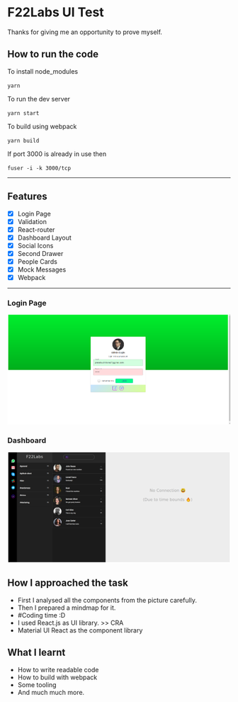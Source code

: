 # F22Labs UI Test
Thanks for giving me an opportunity to prove myself.

## How to run the code

To install node_modules

`yarn` 

To run the dev server

`yarn start`

To build using webpack

`yarn build`

If port 3000 is already in use then 

`fuser -i -k 3000/tcp` 

-------
## Features
- [x]  Login Page
- [x]  Validation
- [x]  React-router
- [x]  Dashboard Layout
- [x]  Social Icons
- [x]  Second Drawer
- [x]  People Cards
- [x]  Mock Messages
- [x]  Webpack

-------------

### Login Page

![Login](./Docs/Login.png)

### Dashboard

![Dashboard](./Docs/Dashboard.png)

## How I approached the task
- First I analysed all the components from the picture carefully.
- Then I prepared a mindmap for it.
- #Coding time :D
- I used React.js as UI library. >> CRA 
- Material UI React as the component library

## What I learnt
- How to write readable code
- How to build with webpack
- Some tooling
- And much much more.



